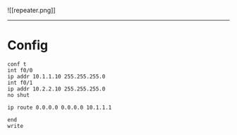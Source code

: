 ![[repeater.png]]

---

# Config
```
conf t
int f0/0
ip addr 10.1.1.10 255.255.255.0
int f0/1
ip addr 10.2.2.10 255.255.255.0
no shut

ip route 0.0.0.0 0.0.0.0 10.1.1.1

end
write
```